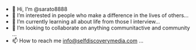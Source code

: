 - 👋 Hi, I’m @sarato8888
- 👀 I’m interested in people who make a difference in the lives of others...
- 🌱 I’m currently learning all about life from those I interview...
- 💞️ I’m looking to collaborate on anything communitactive and community ...
- 📫 How to reach me info@selfdiscoverymedia.com ...

<!---
sarato8888/sarato8888 is a ✨ special ✨ repository because its `README.md` (this file) appears on your GitHub profile.
You can click the Preview link to take a look at your changes.
--->
